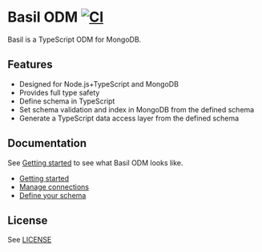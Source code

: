 # Basil ODM [![CI](https://github.com/anatoo/basil-odm/actions/workflows/ci.yaml/badge.svg?branch=main)](https://github.com/anatoo/basil-odm/actions/workflows/ci.yaml)

Basil is a TypeScript ODM for MongoDB.

## Features

 - Designed for Node.js+TypeScript and MongoDB
 - Provides full type safety
 - Define schema in TypeScript
 - Set schema validation and index in MongoDB from the defined schema
 - Generate a TypeScript data access layer from the defined schema

## Documentation

See [Getting started](./docs/00_getting_started.md) to see what Basil ODM looks like.

 - [Getting started](./docs/00_getting_started.md)
 - [Manage connections](./docs/01_connection.md)
 - [Define your schema](./docs/02_schema.md)

## License

 See [LICENSE](./LICENSE)
